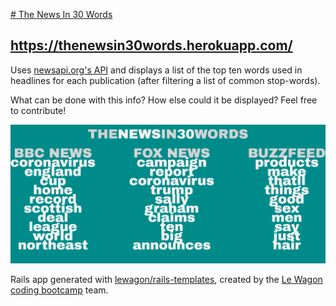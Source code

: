 [# The News In 30 Words](https://thenewsin30words.herokuapp.com/)

## https://thenewsin30words.herokuapp.com/

Uses [newsapi.org's API](https://newsapi.org/) and displays a list of the top ten words used in headlines for each publication  (after filtering a list of common stop-words).

What can be done with this info? How else could it be displayed? Feel free to contribute!

![Screenshot](https://raw.githubusercontent.com/wabawden/rails-news-api/master/app/assets/images/screenshot.PNG)


Rails app generated with [lewagon/rails-templates](https://github.com/lewagon/rails-templates), created by the [Le Wagon coding bootcamp](https://www.lewagon.com) team.




